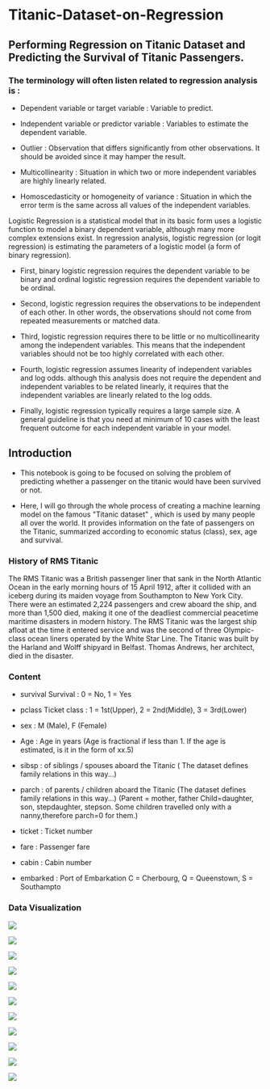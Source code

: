 # Titanic-Dataset-on-Regression
## Performing Regression on Titanic Dataset and Predicting the Survival of Titanic Passengers.

### The terminology will often listen related to regression analysis is :

* Dependent variable or target variable : Variable to predict.

* Independent variable or predictor variable : Variables to estimate the dependent variable.

* Outlier : Observation that differs significantly from other observations. It should be avoided since it may hamper the result.

* Multicollinearity : Situation in which two or more independent variables are highly linearly related.

* Homoscedasticity or homogeneity of variance : Situation in which the error term is the same across all values of the independent variables.


Logistic Regression is a statistical model that in its basic form uses a logistic function to model a binary dependent variable, although many more complex extensions exist. In regression analysis, logistic regression (or logit regression) is estimating the parameters of a logistic model (a form of binary regression).

*  First, binary logistic regression requires the dependent variable to be binary and ordinal logistic regression requires the dependent variable to be ordinal.

*  Second, logistic regression requires the observations to be independent of each other.  In other words, the observations should not come from repeated measurements or matched data.

*  Third, logistic regression requires there to be little or no multicollinearity among the independent variables.  This means that the independent variables should not be too highly correlated with each other.

*  Fourth, logistic regression assumes linearity of independent variables and log odds.  although this analysis does not require the dependent and independent variables to be related linearly, it requires that the independent variables are linearly related to the log odds.

*  Finally, logistic regression typically requires a large sample size.  A general guideline is that you need at minimum of 10 cases with the least frequent outcome for each independent variable in your model.


## Introduction

* This notebook is going to be focused on solving the problem of predicting whether a passenger on the titanic would have been survived or not.

* Here, I will go through the whole process of creating a machine learning model on the famous "Titanic dataset" , which is used by many people all over the world. It provides information on the fate of passengers on the Titanic, summarized according to economic status (class), sex, age and survival.

### History of RMS Titanic

The RMS Titanic was a British passenger liner that sank in the North Atlantic Ocean in the early morning hours of 15 April 1912, after it collided with an iceberg during its maiden voyage from Southampton to New York City. There were an estimated 2,224 passengers and crew aboard the ship, and more than 1,500 died, making it one of the deadliest commercial peacetime maritime disasters in modern history. The RMS Titanic was the largest ship afloat at the time it entered service and was the second of three Olympic-class ocean liners operated by the White Star Line. The Titanic was built by the Harland and Wolff shipyard in Belfast. Thomas Andrews, her architect, died in the disaster.


### Content

* survival Survival : 0 = No, 1 = Yes

* pclass Ticket class : 1 = 1st(Upper), 2 = 2nd(Middle), 3 = 3rd(Lower)

* sex : M (Male), F (Female)

* Age : Age in years (Age is fractional if less than 1. If the age is estimated, is it in the form of xx.5)

* sibsp : of siblings / spouses aboard the Titanic ( The dataset defines family relations in this way...)

* parch : of parents / children aboard the Titanic (The dataset defines family relations in this way...) (Parent = mother, father Child=daughter, son, stepdaughter, stepson. Some children travelled only with a nanny,therefore parch=0 for them.)

* ticket : Ticket number

* fare : Passenger fare

* cabin : Cabin number

* embarked : Port of Embarkation C = Cherbourg, Q = Queenstown, S = Southampto


### Data Visualization

![](https://github.com/CreatorAswin/Titanic-Regression/blob/main/Data%20Visualization/Age.png)


![](https://github.com/CreatorAswin/Titanic-Regression/blob/main/Data%20Visualization/sex.png)


![](https://github.com/CreatorAswin/Titanic-Regression/blob/main/Data%20Visualization/Survived.png)


![](https://github.com/CreatorAswin/Titanic-Regression/blob/main/Data%20Visualization/SexandSurvived.png)


![](https://github.com/CreatorAswin/Titanic-Regression/blob/main/Data%20Visualization/SurvivedandPclass.png)


![](https://github.com/CreatorAswin/Titanic-Regression/blob/main/Data%20Visualization/SurvivedandEmbarked.png)


![](https://github.com/CreatorAswin/Titanic-Regression/blob/main/Data%20Visualization/SibspandSurvived.png)


![](https://github.com/CreatorAswin/Titanic-Regression/blob/main/Data%20Visualization/ParchandSurvived.png)


![](https://github.com/CreatorAswin/Titanic-Regression/blob/main/Data%20Visualization/correlation.png)



![](https://github.com/CreatorAswin/Titanic-Regression/blob/main/Data%20Visualization/ROC.png)


![](https://github.com/CreatorAswin/Titanic-Regression/blob/main/Data%20Visualization/TPRvsFPR.png)
